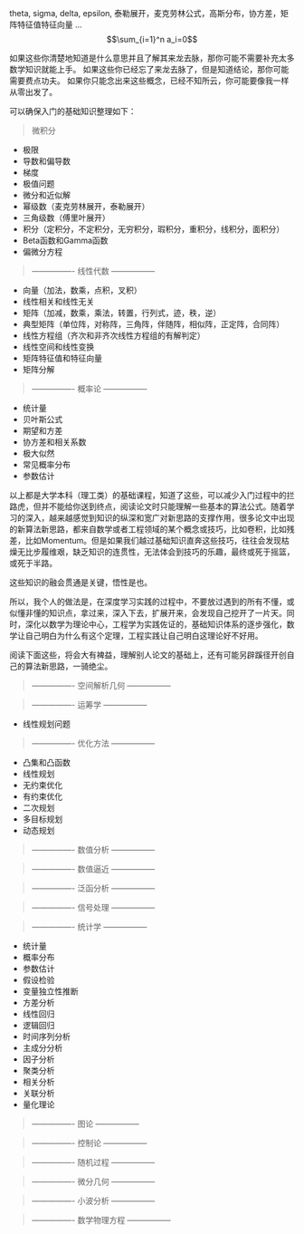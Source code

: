 
theta, sigma, delta, epsilon, 泰勒展开，麦克劳林公式，高斯分布，协方差，矩阵特征值特征向量 …
$$\sum_{i=1}^n a_i=0$$

如果这些你清楚地知道是什么意思并且了解其来龙去脉，那你可能不需要补充太多数学知识就能上手。
如果这些你已经忘了来龙去脉了，但是知道结论，那你可能需要费点功夫。
如果你只能念出来这些概念，已经不知所云，你可能要像我一样从零出发了。

可以确保入门的基础知识整理如下：
> 微积分
- 极限
- 导数和偏导数
- 梯度
- 极值问题
- 微分和近似解
- 幂级数（麦克劳林展开，泰勒展开）
- 三角级数（傅里叶展开）
- 积分（定积分，不定积分，无穷积分，瑕积分，重积分，线积分，面积分）
- Beta函数和Gamma函数
- 偏微分方程

>—————- 线性代数 —————–
- 向量（加法，数乘，点积，叉积）
- 线性相关和线性无关
- 矩阵（加减，数乘，乘法，转置，行列式，迹，秩，逆）
- 典型矩阵（单位阵，对称阵，三角阵，伴随阵，相似阵，正定阵，合同阵）
- 线性方程组（齐次和非齐次线性方程组的有解判定）
- 线性空间和线性变换
- 矩阵特征值和特征向量
- 矩阵分解

>—————- 概率论 —————–
- 统计量
- 贝叶斯公式
- 期望和方差
- 协方差和相关系数
- 极大似然
- 常见概率分布
- 参数估计

以上都是大学本科（理工类）的基础课程，知道了这些，可以减少入门过程中的拦路虎，但并不能给你送到终点，阅读论文时只能理解一些基本的算法公式。随着学习的深入，越来越感觉到知识的纵深和宽广对新思路的支撑作用，很多论文中出现的新算法新思路，都来自数学或者工程领域的某个概念或技巧，比如卷积，比如残差，比如Momentum。但是如果我们越过基础知识直奔这些技巧，往往会发现枯燥无比步履维艰，缺乏知识的连贯性，无法体会到技巧的乐趣，最终或死于摇篮，或死于半路。

这些知识的融会贯通是关键，悟性是也。

所以，我个人的做法是，在深度学习实践的过程中，不要放过遇到的所有不懂，或似懂非懂的知识点，拿过来，深入下去，扩展开来，会发现自己挖开了一片天。同时，深化以数学为理论中心，工程学为实践佐证的，基础知识体系的逐步强化，数学让自己明白为什么有这个定理，工程实践让自己明白这理论好不好用。

阅读下面这些，将会大有裨益，理解别人论文的基础上，还有可能另辟蹊径开创自己的算法新思路，一骑绝尘。

>—————- 空间解析几何 —————–

>—————- 运筹学 —————–
- 线性规划问题

>—————- 优化方法 —————–
- 凸集和凸函数
- 线性规划
- 无约束优化
- 有约束优化
- 二次规划
- 多目标规划
- 动态规划

>—————- 数值分析 —————–

>—————- 数值逼近 —————–

>—————- 泛函分析 —————–

>—————- 信号处理 —————–

>—————- 统计学 —————–
- 统计量
- 概率分布
- 参数估计
- 假设检验
- 变量独立性推断
- 方差分析
- 线性回归
- 逻辑回归
- 时间序列分析
- 主成分分析
- 因子分析
- 聚类分析
- 相关分析
- 关联分析
- 量化理论

>—————- 图论 —————–

>—————- 控制论 —————–

>—————- 随机过程 —————–

>—————- 微分几何 —————–

>—————- 小波分析 —————–

>—————- 数学物理方程 —————–

